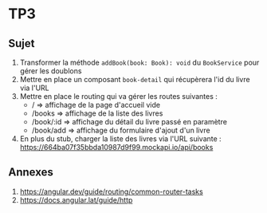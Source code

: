 # TP3

## Sujet

1. Transformer la méthode `addBook(book: Book): void` du `BookService` pour gérer les doublons
2. Mettre en place un composant `book-detail` qui récupèrera l'id du livre via l'URL
3. Mettre en place le routing qui va gérer les routes suivantes :
    - / => affichage de la page d'accueil vide
    - /books => affichage de la liste des livres
    - /book/:id => affichage du détail du livre passé en paramètre
    - /book/add => affichage du formulaire d'ajout d'un livre
4. En plus du stub, charger la liste des livres via l'URL suivante : https://664ba07f35bbda10987d9f99.mockapi.io/api/books

## Annexes

1. https://angular.dev/guide/routing/common-router-tasks
2. https://docs.angular.lat/guide/http
